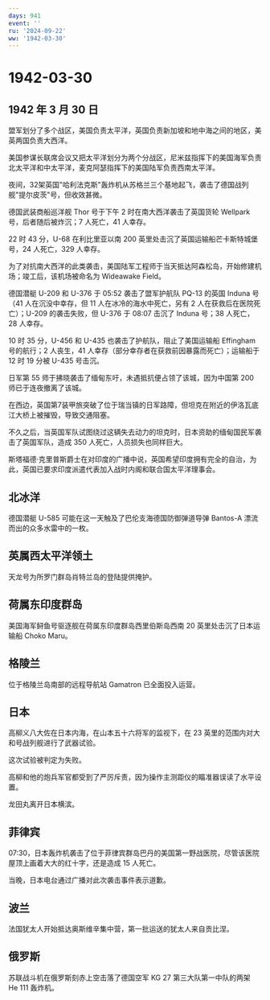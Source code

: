 ```yaml
---
days: 941
event: ''
ru: '2024-09-22'
ww: '1942-03-30'
---
```


# 1942-03-30

## 1942 年 3 月 30 日

盟军划分了多个战区，美国负责太平洋，英国负责新加坡和地中海之间的地区，美英两国负责大西洋。

美国参谋长联席会议又把太平洋划分为两个分战区，尼米兹指挥下的美国海军负责北太平洋和中太平洋，麦克阿瑟指挥下的美国陆军负责西南太平洋。

夜间，32架英国"哈利法克斯"轰炸机从苏格兰三个基地起飞，袭击了德国战列舰"提尔皮茨"号，但收效甚微。

德国武装商船巡洋舰 Thor 号于下午 2 时在南大西洋袭击了英国货轮 Wellpark
号，后者随后被炸沉；7 人死亡，41 人幸存。

22 时 43 分，U-68 在利比里亚以南 200
英里处击沉了英国运输船芒卡斯特城堡号，24 人死亡，329 人幸存。

为了对抗南大西洋的此类袭击，美国陆军工程师于当天抵达阿森松岛，开始修建机场；竣工后，该机场被命名为
Wideawake Field。

德国潜艇 U-209 和 U-376 于 05:52 袭击了盟军护航队 PQ-13 的英国 Induna
号（41 人在沉没中幸存，但 11 人在冰冷的海水中死亡，另有 2
人在获救后在医院死亡）；U-209 的袭击失败，但 U-376 于 08:07 击沉了
Induna 号；38 人死亡，28 人幸存。

10 时 35 分，U-456 和 U-435 也袭击了护航队，阻止了美国运输船 Effingham
号的航行；2 人丧生，41
人幸存（部分幸存者在获救前因暴露而死亡）；运输船于 12 时 19 分被 U-435
号击沉。

日军第 55 师于拂晓袭击了缅甸东吁，未遇抵抗便占领了该城，因为中国第 200
师已于连夜撤离了该城。

在西边，英国第7装甲旅突破了位于瑞当镇的日军路障，但坦克在附近的伊洛瓦底江大桥上被摧毁，导致交通阻塞。

不久之后，当英国军队试图绕过这辆失去动力的坦克时，日本资助的缅甸国民军袭击了英国军队，造成
350 人死亡，人员损失也同样巨大。

斯塔福德·克里普斯爵士在对印度的广播中说，英国希望印度拥有完全的自治，为此，英国已要求印度派遣代表加入战时内阁和联合国太平洋理事会。

## 北冰洋

德国潜艇 U-585 可能在这一天触及了巴伦支海德国防御弹道导弹 Bantos-A
漂流而出的众多水雷中的一枚。

## 英属西太平洋领土

天龙号为所罗门群岛肖特兰岛的登陆提供掩护。

## 荷属东印度群岛

美国海军鲟鱼号驱逐舰在荷属东印度群岛西里伯斯岛西南 20
英里处击沉了日本运输船 Choko Maru。

## 格陵兰

位于格陵兰岛南部的远程导航站 Gamatron 已全面投入运营。

## 日本

高柳义八大佐在日本内海，在山本五十六将军的监视下，在 23
英里的范围内对大和号战列舰进行了武器试验。

这次试验被判定为失败。

高柳和他的炮兵军官都受到了严厉斥责，因为操作主测距仪的瞄准器误读了水平设置。

龙田丸离开日本横滨。

## 菲律宾

07:30，日本轰炸机袭击了位于菲律宾群岛巴丹的美国第一野战医院，尽管该医院屋顶上画着大大的红十字，还是造成
15 人死亡。

当晚，日本电台通过广播对此次袭击事件表示道歉。

## 波兰

法国犹太人开始抵达奥斯维辛集中营，第一批运送的犹太人来自贡比涅。

## 俄罗斯

苏联战斗机在俄罗斯刻赤上空击落了德国空军 KG 27 第三大队第一中队的两架 He
111 轰炸机。